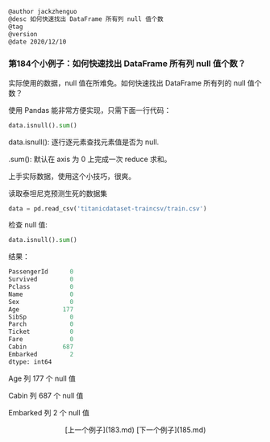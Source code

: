 
```markdown
@author jackzhenguo
@desc 如何快速找出 DataFrame 所有列 null 值个数
@tag
@version 
@date 2020/12/10
```

### 第184个小例子：如何快速找出 DataFrame 所有列 null 值个数？

实际使用的数据，null 值在所难免。如何快速找出 DataFrame 所有列的 null 值个数？

使用 Pandas 能非常方便实现，只需下面一行代码：

```python
data.isnull().sum()
```

data.isnull(): 逐行逐元素查找元素值是否为 null.

.sum(): 默认在 axis 为 0 上完成一次 reduce 求和。

上手实际数据，使用这个小技巧，很爽。

读取泰坦尼克预测生死的数据集

```python
data = pd.read_csv('titanicdataset-traincsv/train.csv')
```

检查 null 值:

```python
data.isnull().sum()
```

结果：

```python
PassengerId      0
Survived         0
Pclass           0
Name             0
Sex              0
Age            177
SibSp            0
Parch            0
Ticket           0
Fare             0
Cabin          687
Embarked         2
dtype: int64
```

Age 列 177 个 null 值

Cabin 列 687 个 null 值

Embarked 列 2 个 null 值

<center>[上一个例子](183.md)    [下一个例子](185.md)</center>